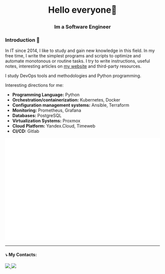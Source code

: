 
<h1 align="center">

Hello everyone👋

</h1>
<h3 align="center">Im a Software Engineer
</h3>


### Introduction 💬
In IT since 2014, I like to study and gain new knowledge in this field. In my free time, I write the simplest programs and scripts to optimize and automate monotonous or routine tasks. I try to write instructions, useful notes, interesting articles on [my website](https://akmalov.com) and third-party resources.

I study DevOps tools and methodologies and Python programming.

Interesting directions for me:

* **Programming Language:** Python
* **Orchestration/containerization:** Kubernetes, Docker
* **Configuration management systems:** Ansible, Terraform
* **Monitoring:** Prometheus, Grafana
* **Databases:** PostgreSQL
* **Virtualization Systems:** Proxmox
* **Cloud Platform:** Yandex.Cloud, Timeweb
* **CI/CD:** Gitlab

![Metrics](github-metrics.svg)

---

</div>

#### ⤵️ My Contacts:

<div style="display: inline_block">
  <a href="https://www.linkedin.com/in/akmalov-artur/" alt="Linkedin">
    <img src="https://img.shields.io/badge/-Linkedin-0e76a8?style=for-the-badge&logo=Linkedin&logoColor=white" />
  </a>
  <a href="https://t.me/AAkmalov" alt="Telegram">
    <img src="https://img.shields.io/badge/-Telegram-2ca5e0?style=for-the-badge&labelColor=2ca5e0&logo=telegram&logoColor=white" />
  </a>
</div>
